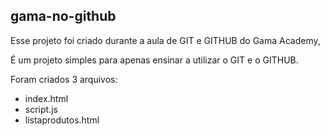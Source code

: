 ## gama-no-github

Esse projeto foi criado durante a aula de GIT e GITHUB do Gama Academy,

É um projeto simples para apenas ensinar a utilizar o GIT e o GITHUB.

Foram criados 3 arquivos:

* index.html
* script.js
* listaprodutos.html

